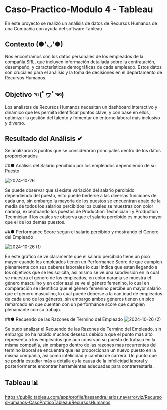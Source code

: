 # Caso-Practico-Modulo 4 - Tableau
En este proyecto se realizó un análisis de datos de Recursos Humanos de una Compañía con ayuda del software Tableau

## Contexto (●'◡'●)
Nos encontramos con los datos personales de los empleados de la compañía SRL, que
incluyen información detallada sobre la contratación, desempeño, y características
demográficas de cada empleado. Estos datos son cruciales para el análisis y la toma de
decisiones en el departamento de Recursos Humanos.

## Objetivo ☜(ﾟヮﾟ☜)
Los analistas de Recursos Humanos necesitan un dashboard interactivo y dinámico que les
permita identificar puntos clave, y con base en ellos, optimizar la gestión del talento y
fomentar un entorno laboral más inclusivo y diverso.

## Resultado del Análisis ✔
Se analizaron 3 puntos que se consideraron principales dentro de los datos proporcionados

##● Análisis del Salario percibido por los empleados dependiendo de su Puesto

![2024-10-26](https://github.com/user-attachments/assets/d83f2463-956c-4097-8313-9ca4b003027d)

Se puede observar que si existe variación del salario percibido dependiendo del puesto, 
esto puede bederse a las diversas funciones de cada uno, sin embargo la mayoria de los puestos 
se encuentran abajo de la media de todos los salarios percibidos los cuales se muestras con color 
naranja, exceptuando los puestos de Production Technician I y Production Technician II los cuales 
se observa que el salario percibido es mucho mayor que el de los demás puestos.


##● Performance Score segun el salario percibido y mostrando el Género del Empleado

![2024-10-26 (1)](https://github.com/user-attachments/assets/d3892003-5a06-43d0-97a2-8e95ff3fec71)

En este gráfico se ve claramente que el salario percibido tiene un pico mayor cuando los 
empleados tienen un Performance Score de que cumplen plenamente con sus deberes laborales 
lo cual indica que estan llegando a los objetivos que se les solicita, así mismo se ve una subdivisión
en la cual se muestra el género de los empleados, en color naranja se muestra el género masculino y 
en color azul se ve el género femenino, lo cual en comparación se identifica que el género femenino 
percibe un mayor salario que el género masculino, lo cual puede deberse a la cantidad de empleados de 
cada uno de los géneros, sin embargo ambos géneros tienen un pico remarcado en que cuentan con un 
performance score que cumplen plenamante con su trabajo. 


##● Recuendo de las Razones de Termino del Empleado 
![2024-10-26 (2)](https://github.com/user-attachments/assets/74d367b8-f179-47a5-a0e4-723bb5bf207c)

Se pudo analizar el Recuendo de las Razones de Termino del Empleado, sin embargo no ha habido muchos 
desesos debido a que el punto mas alto representa a los empleados que aun consrvan su puesto 
de trabajo en la misma compañía, sin embargo dentro de las razones mas recurrentes del termino laboral
se encuentra que les proporcionan un nuevo puesto en la misma compañía, así como infelicidad y 
cambio de carrera. Un punto que se podría estudiar más a detalla es la causa de la infelicidad laboral 
y posteriormente encontrar herramientas adecuadas para contrarrestarla.


## Tableau 📊
https://public.tableau.com/app/profile/kassandra.larios.navarro/viz/RecursosHumanos-CasoPrcticoTableau/RecursosHumanos


